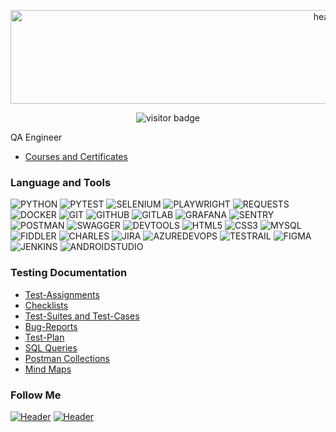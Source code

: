 <p align="center">
  <img src="https://media4.giphy.com/media/v1.Y2lkPTc5MGI3NjExMm1mcHNxenVmZzdnYjQ5dGdsN2N2czkyejN1YXBkMnEweGk0cmg0MiZlcD12MV9pbnRlcm5hbF9naWZfYjlfaWQmY3Q9Zw/QpVUMRUJGokfqXyfa1/giphy.gif" alt="header" width="1000" height="150">
</p>

<p align="center">
    <img src="https://visitor-badge.laobi.icu/badge?page_id=Badx86.Badx86&left_text=My%20Profile%20Visitors" alt="visitor badge">
</p>


QA Engineer 
- [Courses and Certificates](https://www.linkedin.com/in/stanislav-osipov89/details/certifications/)
### Language and Tools

![PYTHON](https://img.shields.io/badge/python-black?style=for-the-badge&logo=python)
![PYTEST](https://camo.githubusercontent.com/e82a7956931445b241f03394a5417da0e9e4bd05530645eb684fede56f96f777/68747470733a2f2f696d672e736869656c64732e696f2f62616467652f2d5059544553542d3039303930393f7374796c653d666f722d7468652d6261646765266c6f676f3d505954455354266c6f676f636f6c6f723d304345424542)
![SELENIUM](https://img.shields.io/badge/Selenium-090909?style=for-the-badge&logo=selenium&logoColor=43B02A)
![PLAYWRIGHT](https://img.shields.io/badge/Playwright-090909?style=for-the-badge&logo=playwright&logoColor=2EAD33)
![REQUESTS](https://img.shields.io/badge/Requests-090909?style=for-the-badge&logo=python&logoColor=3670A0)
![DOCKER](https://img.shields.io/badge/-DOCKER-090909?style=for-the-badge&logo=DOCKER&logocolor=F24E1E)
![GIT](https://img.shields.io/badge/-GIT-090909?style=for-the-badge&logo=git&logocolor=F24E1E)
![GITHUB](https://img.shields.io/badge/Github-090909?style=for-the-badge&logo=github&logoColor=8cc4d7)
![GITLAB](https://img.shields.io/badge/GitLab-090909?style=for-the-badge&logo=gitlab&logoColor=FC6D26)
![GRAFANA](https://img.shields.io/badge/Grafana-090909?style=for-the-badge&logo=grafana&logoColor=F46800)
![SENTRY](https://img.shields.io/badge/Sentry-090909?style=for-the-badge&logo=sentry&logoColor=362D59)
![POSTMAN](https://img.shields.io/badge/Postman-090909?style=for-the-badge&logo=postman&logoColor=f76935)
![SWAGGER](https://img.shields.io/badge/Swagger-090909?style=for-the-badge&logo=swagger&logoColor=7ede2b)
![DEVTOOLS](https://img.shields.io/badge/DevTools-090909?style=for-the-badge&logo=googlechrome&logoColor=2674f2)
![HTML5](https://img.shields.io/badge/-html5-090909?style=for-the-badge&logo=html5&logocolor=#E34F26)
![CSS3](https://camo.githubusercontent.com/75a51f1cd743b4c81d0c30a7f470d406fb7c9fadaceb5f8fc6ad0649f48927a7/68747470733a2f2f696d672e736869656c64732e696f2f62616467652f2d435353332d3039303930393f7374796c653d666f722d7468652d6261646765266c6f676f3d63737333266c6f676f636f6c6f723d23313537324236)
![MYSQL](https://img.shields.io/badge/MySQL-090909?style=for-the-badge&logo=mysql&logoColor=00618a)
![FIDDLER](https://img.shields.io/badge/Fiddler-090909?style=for-the-badge&logo=fiddler&logoColor=8cc4d7)
![CHARLES](https://img.shields.io/badge/CharlesProxy-090909?style=for-the-badge&logo=charlesproxy&logoColor=8cc4d7)
![JIRA](https://img.shields.io/badge/Jira-090909?style=for-the-badge&logo=jira&logoColor=136be1)
![AZUREDEVOPS](https://img.shields.io/badge/AzureDevops-090909?style=for-the-badge&logo=azuredevops&logoColor=0074d0)
![TESTRAIL](https://img.shields.io/badge/-testrail-090909?style=for-the-badge&logo=testrail&logocolor=65C179)
![FIGMA](https://img.shields.io/badge/Figma-090909?style=for-the-badge&logo=figma&logoColor=7d5fa6)
![JENKINS](https://img.shields.io/badge/Jenkins-090909?style=for-the-badge&logo=jenkins&logoColor=f7f7f7)
![ANDROIDSTUDIO](https://img.shields.io/badge/AndroidStudio-090909?style=for-the-badge&logo=androidstudio&logoColor=3ad07d)

### Testing Documentation
- [Test-Assignments](https://github.com/Badx86/Test-assignments)
- [Checklists](https://github.com/Badx86/Checklists)
- [Test-Suites and Test-Cases](https://github.com/Badx86/Test-Suites-and-Test-Cases)
- [Bug-Reports](https://github.com/Badx86/Bug-Reports)
- [Test-Plan](https://drive.google.com/file/d/1SFSsskNMEVJAX7Sy9FJAFqX4I8A47l_X/view?usp=sharing)
- [SQL Queries](https://github.com/Badx86/SQL-Queries)
- [Postman Collections](https://github.com/Badx86/Postman-Collections)
- [Mind Maps](https://github.com/Badx86/Site-Maps)

### Follow Me
[![Header](https://img.shields.io/badge/Telegram-090909?style=for-the-badge&logo=telegram&logoColor=31a5db)](https://t.me/badx86)
[![Header](https://img.shields.io/badge/Linkedin-090909?style=for-the-badge&logo=linkedin&logoColor=0073b1)](https://www.linkedin.com/in/stanislav-osipov89/)
